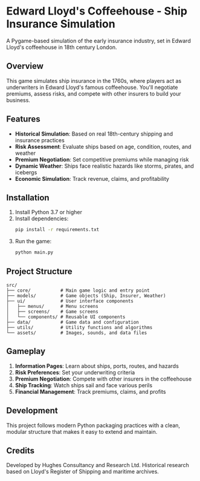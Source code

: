 # Edward Lloyd's Coffeehouse - Ship Insurance Simulation

A Pygame-based simulation of the early insurance industry, set in Edward Lloyd's coffeehouse in 18th century London.

## Overview

This game simulates ship insurance in the 1760s, where players act as underwriters in Edward Lloyd's famous coffeehouse. You'll negotiate premiums, assess risks, and compete with other insurers to build your business.

## Features

- **Historical Simulation**: Based on real 18th-century shipping and insurance practices
- **Risk Assessment**: Evaluate ships based on age, condition, routes, and weather
- **Premium Negotiation**: Set competitive premiums while managing risk
- **Dynamic Weather**: Ships face realistic hazards like storms, pirates, and icebergs
- **Economic Simulation**: Track revenue, claims, and profitability

## Installation

1. Install Python 3.7 or higher
2. Install dependencies:
   ```bash
   pip install -r requirements.txt
   ```
3. Run the game:
   ```bash
   python main.py
   ```

## Project Structure

```
src/
├── core/           # Main game logic and entry point
├── models/         # Game objects (Ship, Insurer, Weather)
├── ui/             # User interface components
│   ├── menus/      # Menu screens
│   ├── screens/    # Game screens
│   └── components/ # Reusable UI components
├── data/           # Game data and configuration
├── utils/          # Utility functions and algorithms
└── assets/         # Images, sounds, and data files
```

## Gameplay

1. **Information Pages**: Learn about ships, ports, routes, and hazards
2. **Risk Preferences**: Set your underwriting criteria
3. **Premium Negotiation**: Compete with other insurers in the coffeehouse
4. **Ship Tracking**: Watch ships sail and face various perils
5. **Financial Management**: Track premiums, claims, and profits

## Development

This project follows modern Python packaging practices with a clean, modular structure that makes it easy to extend and maintain.

## Credits

Developed by Hughes Consultancy and Research Ltd.
Historical research based on Lloyd's Register of Shipping and maritime archives.
